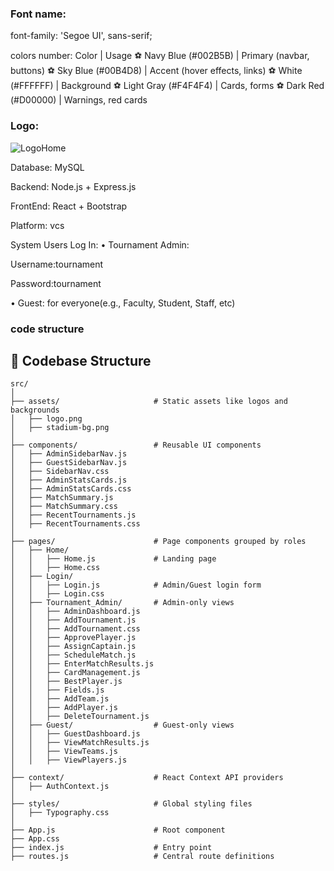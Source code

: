 
### Font name: 
font-family: 'Segoe UI', sans-serif;

colors number:
Color | Usage
⚽️ Navy Blue (#002B5B) | Primary (navbar, buttons)
⚽️ Sky Blue (#00B4D8) | Accent (hover effects, links)
⚽️ White (#FFFFFF) | Background
⚽️ Light Gray (#F4F4F4) | Cards, forms
⚽️ Dark Red (#D00000) | Warnings, red cards

### Logo:

![LogoHome](https://github.com/user-attachments/assets/643f3b95-0bc3-4e9e-97b6-1471396e9d8a)


Database: MySQL

Backend: Node.js + Express.js

FrontEnd: React + Bootstrap

Platform: vcs

System Users Log In:
• Tournament Admin: 

Username:tournament 

Password:tournament

• Guest: for everyone(e.g., Faculty, Student, Staff, etc)


### code structure 

## 📂 Codebase Structure

```plaintext
src/
│
├── assets/                     # Static assets like logos and backgrounds
│   ├── logo.png
│   ├── stadium-bg.png
│
├── components/                 # Reusable UI components
│   ├── AdminSidebarNav.js
│   ├── GuestSidebarNav.js
│   ├── SidebarNav.css
│   ├── AdminStatsCards.js
│   ├── AdminStatsCards.css
│   ├── MatchSummary.js
│   ├── MatchSummary.css
│   ├── RecentTournaments.js
│   ├── RecentTournaments.css
│
├── pages/                      # Page components grouped by roles
│   ├── Home/
│   │   ├── Home.js             # Landing page
│   │   ├── Home.css
│   ├── Login/
│   │   ├── Login.js            # Admin/Guest login form
│   │   ├── Login.css
│   ├── Tournament_Admin/       # Admin-only views
│   │   ├── AdminDashboard.js
│   │   ├── AddTournament.js
│   │   ├── AddTournament.css
│   │   ├── ApprovePlayer.js
│   │   ├── AssignCaptain.js
│   │   ├── ScheduleMatch.js
│   │   ├── EnterMatchResults.js
│   │   ├── CardManagement.js
│   │   ├── BestPlayer.js
│   │   ├── Fields.js
│   │   ├── AddTeam.js
│   │   ├── AddPlayer.js
│   │   ├── DeleteTournament.js
│   ├── Guest/                  # Guest-only views
│   │   ├── GuestDashboard.js
│   │   ├── ViewMatchResults.js
│   │   ├── ViewTeams.js
│   │   ├── ViewPlayers.js
│
├── context/                    # React Context API providers
│   ├── AuthContext.js
│
├── styles/                     # Global styling files
│   ├── Typography.css
│
├── App.js                      # Root component
├── App.css
├── index.js                    # Entry point
├── routes.js                   # Central route definitions
```





